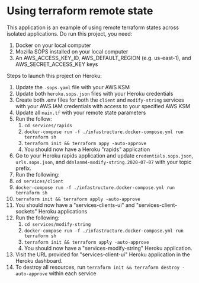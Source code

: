 # Using terraform remote state

This application is an example of using remote terraform states across isolated applications.
Do run this project, you need:
1. Docker on your local computer
1. Mozilla SOPS installed on your local computer
1. An AWS_ACCESS_KEY_ID, AWS_DEFAULT_REGION (e.g. us-east-1), and AWS_SECRET_ACCESS_KEY keys

Steps to launch this project on Heroku:

1. Update the `.sops.yaml` file with your AWS KSM
1. Update both `heroku.sops.json` files with your Heroku credentials
1. Create both .env files for both the `client` and `modify-string` services with your AWS IAM credentials with access to your specified AWS KSM
1. Update all `main.tf` with your remote state parameters
1. Run the follow:
    1. `cd services/rapids`
    1. `docker-compose run -f ./infastructure.docker-compose.yml run terraform sh`
    1. `terraform init && terraform appy -auto-approve`
    1. You should now have a Heroku "rapids" application
1. Go to your Heroku rapids application and update `credentials.sops.json`, `urls.sops.json`, and `ddnlanm4-modify-string.2020-07-07` with your topic prefix.
1. Run the following:
  1. `cd services/client`
  1. `docker-compose run -f ./infastructure.docker-compose.yml run terraform sh`
  1. `terraform init && terraform apply -auto-approve`
  1. You should now have a "services-clients-ui" and "services-client-sockets" Heroku applications
1. Run the following:
    1. `cd services/modify-string`
    1. `docker-compose run -f ./infastructure.docker-compose.yml run terraform sh`
    1. `terraform init && terraform apply -auto-approve`
    1. You should now have a "services-modify-string" Heroku application.
1. Visit the URL provided for "services-client-ui" Heroku application in the Heroku dashboard.
1. To destroy all resources, run `terraform init && terraform destroy -auto-approve` within each service

